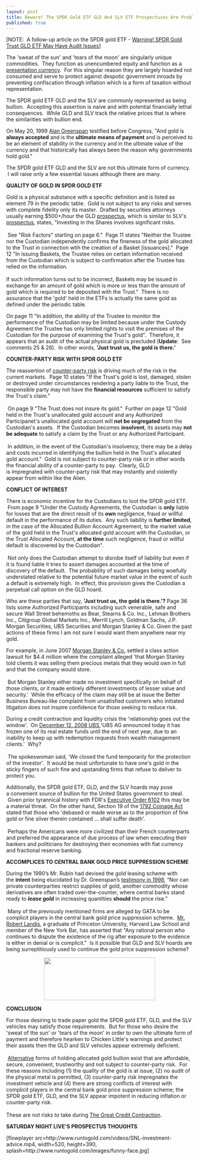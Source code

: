 ```yaml
---
layout: post
title: Beware! The SPDR Gold ETF GLD And SLV ETF Prospectuses Are Problematic
published: true
---
```

<p>[NOTE:  A follow-up article on the SPDR gold ETF - <a title="gld etf" href="http://www.runtogold.com/2009/02/another-problem-with-the-gld-etf/" target="_blank">Warning! SPDR Gold Trust GLD ETF May Have Audit Issues</a>]</p>
<p>The 'sweat of the sun' and 'tears of the moon' are singularly unique commodities.  They function as unencumbered equity and function as a <a href="http://www.runtogold.com/2008/08/us-dollar-in-hyperinflation/" target="_blank">presentation currency</a>.  For this singular reason they are largely hoarded not consumed and serve to protect against despotic government inroads by preventing confiscation through inflation which is a form of taxation without representation.</p>
<p>The SPDR gold ETF GLD and the SLV are commonly represented as being bullion.  Accepting this assertion is naive and with potential financially lethal consequences.  While GLD and SLV track the relative prices that is where the similarities with bullion end.</p>
<p>On May 20, 1999 <a href="http://commdocs.house.gov/committees/bank/hba57053.000/hba57053_0f.htm" target="_blank">Alan Greenspan</a> testified before Congress, "And gold is <strong>always accepted</strong> and is the <strong>ultimate means of payment</strong> and is perceived to be an element of stability in the currency and in the ultimate value of the currency and that historically has always been the reason why governments hold gold."</p>
<p>The SPDR gold ETF GLD and the SLV are not this ultimate form of currency.  I will raise only a few essential issues although there are many.</p>
<p><strong>QUALITY OF GOLD IN SPDR GOLD ETF</strong></p>
<p>Gold is a physical substance with a specific definition and is listed as element 79 in the periodic table.  Gold is not subject to any risks and serves with complete fidelity only its master.  Drafted by securities attorneys usually earning $500+/hour the GLD <a href="http://www.runtogold.com/images/SPDRGoldTrustProspectus.pdf" target="_blank">prospectus</a>, which is similar to SLV's <a href="http://www.runtogold.com/images/silver.pdf" target="_blank">prospectus</a>, states, "Investing in the Shares involves significant risks. <br/><br/> See "Risk Factors" starting on page 6."  Page 11 states "Neither the Trustee nor the Custodian independently confirms the fineness of the gold allocated to the Trust in connection wtih the creation of a Basket [issuances]."  Page 12 "In issuing Baskets, the Trustee relies on certain information received from the Custodian which is subject to confirmation after the Trustee has relied on the information.  <br/><br/>If such information turns out to be incorrect, Baskets may be issued in exchange for an amount of gold which is more or less than the amount of gold which is required to be deposited with the Trust."  There is no assurance that the 'gold' held in the ETFs is actually the same gold as defined under the periodic table.</p>
<p>On page 11 "In addition, the ability of the Trustee to monitor the performance of the Custodian may be limited because under the Custody Agreement the Trustee has only limited rights to visit the premises of the Custodian for the purpose of examining the Trust's gold".  Therefore, it appears that an audit of the actual physical gold is precluded (<strong>Update</strong>:  See comments 25 &amp; 26).  In other words, <strong>'Just trust us, the gold is there.'</strong></p>
<p><strong>COUNTER-PARTY RISK WITH SPDR GOLD ETF</strong></p>
<p>The reassertion of <a href="http://www.runtogold.com/2008/06/counter-party-risk/" target="_blank">counter-party risk</a> is driving much of the risk in the current markets.  Page 10 states "If the Trust's gold is lost, damaged, stolen or destroyed under circumstances rendering a party liable to the Trust, the responsible party may not have the <strong>financial resources</strong> sufficient to satisfy the Trust's claim." <br/><br/> On page 9 "The Trust does not insure its gold."  Further on page 12 "Gold held in the Trust's unallocated gold account and any Authorized Participanet's unallocated gold account will <strong>not be segregated</strong> from the Custodian's assets.  If the Custodian becomes <strong>insolvent</strong>, its assets may <strong>not be adequate</strong> to satisfy a claim by the Trust or any Authorized Participant.<br/><br/>  In addition, in the event of the Custodian's insolvency, there may be a delay and costs incurred in identifying the bullion held in the Trust's allocated gold account."  Gold is not subject to counter-party risk or in other words the financial ability of a counter-party to pay.  Clearly, GLD is impregnated with counter-party risk that may instantly and violently appear from within like the Alien.</p>
<p><strong>CONFLICT OF INTEREST</strong></p>
<p>There is economic incentive for the Custodians to loot the SPDR gold ETF.  From page 9 "Under the Custody Agreements, the Custodian is <strong>only</strong> liable for losses that are the direct result of its <strong>own</strong> negligence, fraud or willful default in the performance of its duties.  Any such liability is <strong>further limited</strong>, in the case of the Allocated Bullion Account Agreement, to the market value of the gold held in the Trust's allocated gold account with the Custodian, or the Trust Allocated Account, <strong>at the time</strong> such negligence, fraud or willful default is discovered by the Custodian". <br/><br/> Not only does the Custodian attempt to disrobe itself of liability but even if it is found liable it tries to assert damages accounted at the time of discovery of the default.  The probability of such damages being woefully understated relative to the potential future market value in the event of such a default is extremely high.  In effect, this provision gives the Custodian a perpetual call option on the GLD hoard.</p>
<p>Who are these parties that say, <strong>'Just trust us, the gold is there.'?</strong> Page 36 lists some Authorized Participants including such venerable, safe and secure Wall Street behemoths as Bear, Stearns &amp; Co. Inc., Lehman Brothers Inc., Citigroup Global Markets Inc., Merrill Lynch, Goldman Sachs, J.P. Morgan Securities, UBS Securities and Morgan Stanley &amp; Co. Given the past actions of these firms I am not sure I would want them anywhere near my gold.</p>
<p>For example, in June 2007 <a href="http://www.runtogold.com/images/MSclassaction.pdf" target="_blank">Morgan Stanley &amp; Co.</a> settled a class action lawsuit for $4.4 million where the complaint alleged 'that Morgan Stanley told clients it was selling them precious metals that they would own in full and that the company would store.<br/><br/>  But Morgan Stanley either made no investment specifically on behalf of those clients, or it made entirely different investments of lesser value and security.'  While the efficacy of the claim may still be at issue the Better Business Bureau-like complaint from unsatisfied customers who initiated litigation does not inspire confidence for those seeking to reduce risk.</p>
<p>During a credit contraction and liquidity crisis the 'relationship goes out the window'.  On <a href="http://www.investmentnews.com/apps/pbcs.dll/article?AID=/20081212/REG/812129960" target="_blank">December 12, 2008 UBS </a>'UBS AG announced today it has frozen one of its real estate funds until the end of next year, due to an inability to keep up with redemption requests from wealth management clients.'  Why?<br/><br/>  The spokeswoman said, 'We closed the fund temporarily for the protection of the investor'.  It would be most unfortunate to have one's gold in the sticky fingers of such fine and upstanding firms that refuse to deliver to protect you.</p>
<p>Additionally, the SPDR gold ETF, GLD, and the SLV hoards may pose a convenient source of bullion for the United States government to steal.  Given prior tyrannical history with FDR's <a href="http://www.runtogold.com/images/EO6102.pdf" target="_blank">Executive Order 6102</a> this may be a material threat.  On the other hand, Section 19 of the <a href="http://www.runtogold.com/2008/01/1792-coinage-act/" target="_blank">1792 Coinage Act</a> stated that those who 'debased or made worse as to the proportion of fine gold or fine silver therein contained ... shall suffer death'.<br/><br/>  Perhaps the Americans were more civilized than their French counterparts and preferred the appearance of due process of law when executing their bankers and politicians for destroying their economies with fiat currency and fractional reserve banking.</p>
<p><strong>ACCOMPLICES TO CENTRAL BANK GOLD PRICE SUPPRESSION SCHEME</strong></p>
<p><span>During the 1990’s Mr. Rubin had devised the gold leasing scheme with the <strong>intent</strong> being elucidated by Dr. Greenspan’s <a href="http://www.federalreserve.gov/boarddocs/testimony/1998/19980724.htm" target="_blank">testimony in 1998</a>, “Nor can private counterparties restrict supplies of gold, another commodity whose derivatives are often traded over-the-counter, where central banks stand ready to </span><span><strong><em>lease gold</em></strong></span><span><em> </em>in increasing quantities <strong>should</strong> the price rise.” <br/><br/> Many of the previously mentioned firms are alleged by GATA to be complicit players in the central bank gold price suppression scheme.  <a href="http://www.runtogold.com/2005/08/robert-landis-at-goldrush-21-with-gata/" target="_blank">Mr. Robert Landis</a>, a graduate of Princeton University, Harvard Law School and member of the New York Bar, has asserted that "Any rational person who continues to dispute the existence of the rig after exposure to the evidence is either in denial or is complicit."  Is it possible that GLD and SLV hoards are being surreptitiously used to continue the gold price suppression scheme?</span></p>
<p style="text-align: center;"><a href="http://www.runtogold.com/goldmoney/" target="_blank"><img class="aligncenter" title="GoldMoney Banner" src="{{ site.baseurl }}/images/gmy19.gif" alt="" width="300" height="115" /></a></p>
<p style="text-align: left;"><strong>CONCLUSION</strong></p>
<p style="text-align: left;">For those desiring to trade paper gold the SPDR gold ETF, GLD, and the SLV vehicles may satisfy those requirements.  But for those who desire the 'sweat of the sun' or 'tears of the moon' in order to own the ultimate form of payment and therefore hearken to Chicken Little's warnings and protect their assets then the GLD and SLV vehicles appear extremely deficient.<br/><br/>  <a href="http://www.runtogold.com/goldmoney/" target="_blank">Alternative</a> forms of holding allocated gold bullion exist that are affordable, secure, convenient, trustworthy and not subject to counter-party risk.  For these reasons including (1) the quality of the gold is at issue, (2) no audit of the physical metal is permitted, (3) counter-party risk impregnates the investment vehicle and (4) there are strong conflicts of interest with complicit players in the central bank gold price suppression scheme; the SPDR gold ETF, GLD, and the SLV appear impotent in reducing inflation or counter-party risk.  <br/><br/>These are not risks to take during <a href="http://www.creditcontraction.com" target="_blank">The Great Credit Contraction</a>.</p>
<p style="text-align: left;"><strong>SATURDAY NIGHT LIVE'S PROSPECTUS THOUGHTS</strong></p>
<p style="text-align: left;">[flowplayer src=http://www.runtogold.com/videos/SNL-investment-advice.mp4, width=520, height=390, splash=http://www.runtogold.com/images/funny-face.jpg]</p>
